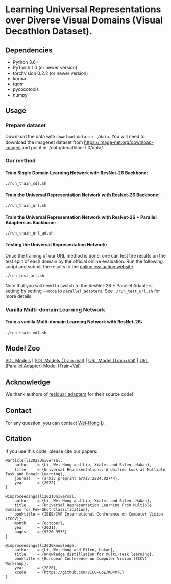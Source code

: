 # Learning Universal Representations over Diverse Visual Domains (Visual Decathlon Dataset).

## Dependencies
- Python 3.6+
- PyTorch 1.0 (or newer version)
- torchvision 0.2.2 (or newer version)
- kornia
- tqdm
- pycocotools
- numpy

## Usage

### Prepare dataset
Download the data with ``download_data.sh ./data``. You will need to download the imagenet dataset from https://image-net.org/download-images and put it in ./data/decathlon-1.0/data/.


### Our method
#### Train Single Domain Learning Network with ResNet-26 Backbone:
```
./run_train_sdl.sh
```
#### Train the Universal Representation Network with ResNet-26 Backbone:
```
./run_train_url.sh
```
#### Train the Universal Representation Network with ResNet-26 + Parallel Adapters as Backbone:
```
./run_train_url_ad.sh
```

#### Testing the Universal Representation Network:
Once the training of our URL method is done, one can test the results on the test split of each domain by the official online evaluation. Run the following script and submit the results to the [online evaluation website](https://competitions.codalab.org/competitions/17001).
```
./run_test_url.sh
```

Note that you will need to switch to the ResNet-26 + Parallel Adapters setting by setting `--mode` to `parallel_adapters`. See `./run_test_url.sh` for more details.

### Vanilla Multi-domain Learning Network
#### Train a vanilla Multi-domain Learning Network with ResNet-26:
```
./run_train_mdl.sh
```

## Model Zoo
[SDL Models](https://drive.google.com/drive/folders/1m4A6bUPd_s9F1qZXzd-VQ1rkciyXpsyf) | [SDL Models (Train+Val)](https://drive.google.com/drive/folders/1SIVX_Akli6TIdHWhZzStCu2aKDaudrOI) | [URL Model (Train+Val)](https://drive.google.com/drive/folders/19DTgubH9CjogQrSWCMnjrXPnUZcD2Set) | [URL (Parallel Adapter) Model (Train+Val)](https://drive.google.com/drive/folders/1891Zg45dzLPaOLL23YmBSzQdLt4RL9XK)

## Acknowledge
We thank authors of [residual_adapters](https://github.com/srebuffi/residual_adapters) for their source code!

## Contact
For any question, you can contact [Wei-Hong Li](https://weihonglee.github.io).

## Citation
If you use this code, please cite our papers:
```
@article{li2022Universal,
    author    = {Li, Wei-Hong and Liu, Xialei and Bilen, Hakan},
    title     = {Universal Representations: A Unified Look at Multiple Task and Domain Learning},
    journal   = {arXiv preprint arXiv:2204.02744},
    year      = {2022}
}

@inproceedings{li2021Universal,
    author    = {Li, Wei-Hong and Liu, Xialei and Bilen, Hakan},
    title     = {Universal Representation Learning From Multiple Domains for Few-Shot Classification},
    booktitle = {IEEE/CVF International Conference on Computer Vision (ICCV)},
    month     = {October},
    year      = {2021},
    pages     = {9526-9535}
}

@inproceedings{li2020knowledge,
    author    = {Li, Wei-Hong and Bilen, Hakan},
    title     = {Knowledge distillation for multi-task learning},
    booktitle = {European Conference on Computer Vision (ECCV) Workshop},
    year      = {2020},
    xcode     = {https://github.com/VICO-UoE/KD4MTL}
} 

